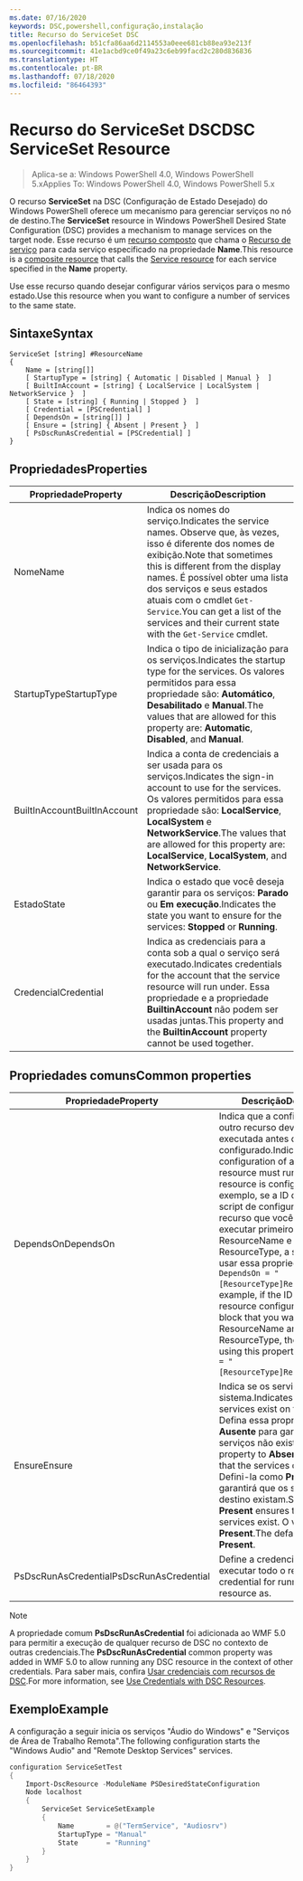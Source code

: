 ```yaml
---
ms.date: 07/16/2020
keywords: DSC,powershell,configuração,instalação
title: Recurso do ServiceSet DSC
ms.openlocfilehash: b51cfa86aa6d2114553a0eee681cb88ea93e213f
ms.sourcegitcommit: 41e1acbd9ce0f49a23c6eb99facd2c280d836836
ms.translationtype: HT
ms.contentlocale: pt-BR
ms.lasthandoff: 07/18/2020
ms.locfileid: "86464393"
---
```

# <a name="dsc-serviceset-resource"></a><span data-ttu-id="06641-103">Recurso do ServiceSet DSC</span><span class="sxs-lookup"><span data-stu-id="06641-103">DSC ServiceSet Resource</span></span>

> <span data-ttu-id="06641-104">Aplica-se a: Windows PowerShell 4.0, Windows PowerShell 5.x</span><span class="sxs-lookup"><span data-stu-id="06641-104">Applies To: Windows PowerShell 4.0, Windows PowerShell 5.x</span></span>

<span data-ttu-id="06641-105">O recurso **ServiceSet** na DSC (Configuração de Estado Desejado) do Windows PowerShell oferece um mecanismo para gerenciar serviços no nó de destino.</span><span class="sxs-lookup"><span data-stu-id="06641-105">The **ServiceSet** resource in Windows PowerShell Desired State Configuration (DSC) provides a mechanism to manage services on the target node.</span></span> <span data-ttu-id="06641-106">Esse recurso é um [recurso composto](../../../resources/authoringResourceComposite.md) que chama o [Recurso de serviço](serviceResource.md) para cada serviço especificado na propriedade **Name**.</span><span class="sxs-lookup"><span data-stu-id="06641-106">This resource is a [composite resource](../../../resources/authoringResourceComposite.md) that calls the [Service resource](serviceResource.md) for each service specified in the **Name** property.</span></span>

<span data-ttu-id="06641-107">Use esse recurso quando desejar configurar vários serviços para o mesmo estado.</span><span class="sxs-lookup"><span data-stu-id="06641-107">Use this resource when you want to configure a number of services to the same state.</span></span>

## <a name="syntax"></a><span data-ttu-id="06641-108">Sintaxe</span><span class="sxs-lookup"><span data-stu-id="06641-108">Syntax</span></span>

```Syntax
ServiceSet [string] #ResourceName
{
    Name = [string[]]
    [ StartupType = [string] { Automatic | Disabled | Manual }  ]
    [ BuiltInAccount = [string] { LocalService | LocalSystem | NetworkService }  ]
    [ State = [string] { Running | Stopped }  ]
    [ Credential = [PSCredential] ]
    [ DependsOn = [string[]] ]
    [ Ensure = [string] { Absent | Present }  ]
    [ PsDscRunAsCredential = [PSCredential] ]
}
```

## <a name="properties"></a><span data-ttu-id="06641-109">Propriedades</span><span class="sxs-lookup"><span data-stu-id="06641-109">Properties</span></span>

|<span data-ttu-id="06641-110">Propriedade</span><span class="sxs-lookup"><span data-stu-id="06641-110">Property</span></span> |<span data-ttu-id="06641-111">Descrição</span><span class="sxs-lookup"><span data-stu-id="06641-111">Description</span></span> |
|---|---|
|<span data-ttu-id="06641-112">Nome</span><span class="sxs-lookup"><span data-stu-id="06641-112">Name</span></span> |<span data-ttu-id="06641-113">Indica os nomes do serviço.</span><span class="sxs-lookup"><span data-stu-id="06641-113">Indicates the service names.</span></span> <span data-ttu-id="06641-114">Observe que, às vezes, isso é diferente dos nomes de exibição.</span><span class="sxs-lookup"><span data-stu-id="06641-114">Note that sometimes this is different from the display names.</span></span> <span data-ttu-id="06641-115">É possível obter uma lista dos serviços e seus estados atuais com o cmdlet `Get-Service`.</span><span class="sxs-lookup"><span data-stu-id="06641-115">You can get a list of the services and their current state with the `Get-Service` cmdlet.</span></span> |
|<span data-ttu-id="06641-116">StartupType</span><span class="sxs-lookup"><span data-stu-id="06641-116">StartupType</span></span> |<span data-ttu-id="06641-117">Indica o tipo de inicialização para os serviços.</span><span class="sxs-lookup"><span data-stu-id="06641-117">Indicates the startup type for the services.</span></span> <span data-ttu-id="06641-118">Os valores permitidos para essa propriedade são: **Automático**, **Desabilitado** e **Manual**.</span><span class="sxs-lookup"><span data-stu-id="06641-118">The values that are allowed for this property are: **Automatic**, **Disabled**, and **Manual**.</span></span> |
|<span data-ttu-id="06641-119">BuiltInAccount</span><span class="sxs-lookup"><span data-stu-id="06641-119">BuiltInAccount</span></span> |<span data-ttu-id="06641-120">Indica a conta de credenciais a ser usada para os serviços.</span><span class="sxs-lookup"><span data-stu-id="06641-120">Indicates the sign-in account to use for the services.</span></span> <span data-ttu-id="06641-121">Os valores permitidos para essa propriedade são: **LocalService**, **LocalSystem** e **NetworkService**.</span><span class="sxs-lookup"><span data-stu-id="06641-121">The values that are allowed for this property are: **LocalService**, **LocalSystem**, and **NetworkService**.</span></span> |
|<span data-ttu-id="06641-122">Estado</span><span class="sxs-lookup"><span data-stu-id="06641-122">State</span></span> |<span data-ttu-id="06641-123">Indica o estado que você deseja garantir para os serviços: **Parado** ou **Em execução**.</span><span class="sxs-lookup"><span data-stu-id="06641-123">Indicates the state you want to ensure for the services: **Stopped** or **Running**.</span></span> |
|<span data-ttu-id="06641-124">Credencial</span><span class="sxs-lookup"><span data-stu-id="06641-124">Credential</span></span> |<span data-ttu-id="06641-125">Indica as credenciais para a conta sob a qual o serviço será executado.</span><span class="sxs-lookup"><span data-stu-id="06641-125">Indicates credentials for the account that the service resource will run under.</span></span> <span data-ttu-id="06641-126">Essa propriedade e a propriedade **BuiltinAccount** não podem ser usadas juntas.</span><span class="sxs-lookup"><span data-stu-id="06641-126">This property and the **BuiltinAccount** property cannot be used together.</span></span> |

## <a name="common-properties"></a><span data-ttu-id="06641-127">Propriedades comuns</span><span class="sxs-lookup"><span data-stu-id="06641-127">Common properties</span></span>

|<span data-ttu-id="06641-128">Propriedade</span><span class="sxs-lookup"><span data-stu-id="06641-128">Property</span></span> |<span data-ttu-id="06641-129">Descrição</span><span class="sxs-lookup"><span data-stu-id="06641-129">Description</span></span> |
|---|---|
|<span data-ttu-id="06641-130">DependsOn</span><span class="sxs-lookup"><span data-stu-id="06641-130">DependsOn</span></span> |<span data-ttu-id="06641-131">Indica que a configuração de outro recurso deve ser executada antes de ele ser configurado.</span><span class="sxs-lookup"><span data-stu-id="06641-131">Indicates that the configuration of another resource must run before this resource is configured.</span></span> <span data-ttu-id="06641-132">Por exemplo, se a ID do bloco de script de configuração do recurso que você deseja executar primeiro for ResourceName e seu tipo for ResourceType, a sintaxe para usar essa propriedade será `DependsOn = "[ResourceType]ResourceName"`.</span><span class="sxs-lookup"><span data-stu-id="06641-132">For example, if the ID of the resource configuration script block that you want to run first is ResourceName and its type is ResourceType, the syntax for using this property is `DependsOn = "[ResourceType]ResourceName"`.</span></span> |
|<span data-ttu-id="06641-133">Ensure</span><span class="sxs-lookup"><span data-stu-id="06641-133">Ensure</span></span> |<span data-ttu-id="06641-134">Indica se os serviços existem no sistema.</span><span class="sxs-lookup"><span data-stu-id="06641-134">Indicates whether the services exist on the system.</span></span> <span data-ttu-id="06641-135">Defina essa propriedade como **Ausente** para garantir que os serviços não existam.</span><span class="sxs-lookup"><span data-stu-id="06641-135">Set this property to **Absent** to ensure that the services do not exist.</span></span> <span data-ttu-id="06641-136">Defini-la como **Present** garantirá que os serviços de destino existam.</span><span class="sxs-lookup"><span data-stu-id="06641-136">Setting it to **Present** ensures that target services exist.</span></span> <span data-ttu-id="06641-137">O valor padrão é **Present**.</span><span class="sxs-lookup"><span data-stu-id="06641-137">The default value is **Present**.</span></span> |
|<span data-ttu-id="06641-138">PsDscRunAsCredential</span><span class="sxs-lookup"><span data-stu-id="06641-138">PsDscRunAsCredential</span></span> |<span data-ttu-id="06641-139">Define a credencial para executar todo o recurso.</span><span class="sxs-lookup"><span data-stu-id="06641-139">Sets the credential for running the entire resource as.</span></span> |

> [!NOTE]
> <span data-ttu-id="06641-140">A propriedade comum **PsDscRunAsCredential** foi adicionada ao WMF 5.0 para permitir a execução de qualquer recurso de DSC no contexto de outras credenciais.</span><span class="sxs-lookup"><span data-stu-id="06641-140">The **PsDscRunAsCredential** common property was added in WMF 5.0 to allow running any DSC resource in the context of other credentials.</span></span> <span data-ttu-id="06641-141">Para saber mais, confira [Usar credenciais com recursos de DSC](../../../configurations/runasuser.md).</span><span class="sxs-lookup"><span data-stu-id="06641-141">For more information, see [Use Credentials with DSC Resources](../../../configurations/runasuser.md).</span></span>

## <a name="example"></a><span data-ttu-id="06641-142">Exemplo</span><span class="sxs-lookup"><span data-stu-id="06641-142">Example</span></span>

<span data-ttu-id="06641-143">A configuração a seguir inicia os serviços "Áudio do Windows" e "Serviços de Área de Trabalho Remota".</span><span class="sxs-lookup"><span data-stu-id="06641-143">The following configuration starts the "Windows Audio" and "Remote Desktop Services" services.</span></span>

```powershell
configuration ServiceSetTest
{
    Import-DscResource -ModuleName PSDesiredStateConfiguration
    Node localhost
    {
        ServiceSet ServiceSetExample
        {
            Name        = @("TermService", "Audiosrv")
            StartupType = "Manual"
            State       = "Running"
        }
    }
}
```

